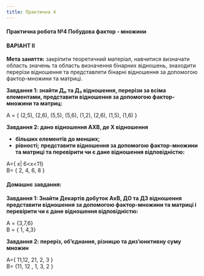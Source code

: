 ```yaml
---
title: Практична 4
---
```


#### **Практична робота №4 Побудова фактор - множини**

#### **ВАРІАНТ II**

**Мета заняття:** закріпити теоретичний матеріал, навчитися визначати область значень та область визначення бінарних відношень, знаходити перерізи відношення та представляти бінарні відношення за допомогою фактор-множини та матриці.

**Завдання 1: знайти Д&#8320; та Д&#8323; відношення, перерізи за всіма елементами, представити відношення за допомогою фактор-множини та матриц:**

А = { (2,5), (2,6), (5,5), (5,6), (1,2), (2,6), (1,5), (1,6) }    

**Завдання 2: дано відношення АХВ, де Х відношення**
-	**більших елементів до менших;**
-	**рівності;**
**представити відношення за допомогою фактор-множини та матриці та перевірити чи є дане відношення відповідністю:**

A={ х| 6<х<11}  
B= { 2, 4, 6, 8 }

#### **Домашнє завдання:**

**Завдання 1: Знайти Декартів добуток АхВ,  ДО та ДЗ відношення представити відношення за допомогою фактор-множини та матриці  і перевірити чи є дане відношення відповідністю:**

А = {3,7,6}  
В = { 1, 4,3}

**Завдання 2: переріз, об’єднання, різницю та диз’юнктивну суму множин**

A={ 11,12, 21, 2, 3 }  
B= {11, 12 , 1, 3, 2 }  
